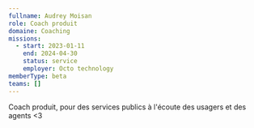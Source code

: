 ```yaml
---
fullname: Audrey Moisan
role: Coach produit
domaine: Coaching
missions:
  - start: 2023-01-11
    end: 2024-04-30
    status: service
    employer: Octo technology
memberType: beta
teams: []
---
```

Coach produit, pour des services publics à l'écoute des usagers et des agents <3
